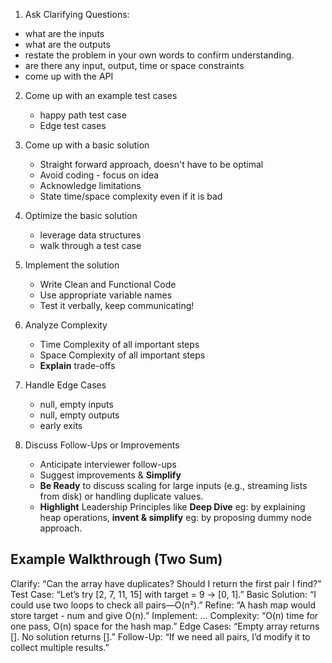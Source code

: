 1)  Ask Clarifying Questions:
   - what are the inputs
   - what are the outputs
   - restate the problem in your own words to confirm understanding.
   - are there any input, output, time or space constraints
   - come up with the API

2) Come up with an example test cases
    - happy path test case
    - Edge test cases
   
3) Come up with a basic solution
    - Straight forward approach, doesn't have to be optimal
    - Avoid coding - focus on idea
    - Acknowledge limitations
    - State time/space complexity even if it is bad

4) Optimize the basic solution
    - leverage data structures
    - walk through a test case
   
5) Implement the solution
   - Write Clean and Functional Code
   - Use appropriate variable names
   - Test it verbally, keep communicating!

6) Analyze Complexity
    - Time Complexity of all important steps
    - Space Complexity of all important steps
    - **Explain** trade-offs

7) Handle Edge Cases
    - null, empty inputs
    - null, empty outputs
    - early exits

8) Discuss Follow-Ups or Improvements
    - Anticipate interviewer follow-ups
    - Suggest improvements & **Simplify**
    - **Be Ready** to discuss scaling for large inputs (e.g., streaming lists from disk) or handling duplicate values.
    - **Highlight** Leadership Principles  like **Deep Dive** eg: by explaining heap operations, **invent & simplify** eg: by proposing dummy node approach.

## Example Walkthrough (Two Sum)
Clarify: “Can the array have duplicates? Should I return the first pair I find?”
Test Case: “Let’s try [2, 7, 11, 15] with target = 9 → [0, 1].”
Basic Solution: “I could use two loops to check all pairs—O(n²).”
Refine: “A hash map would store target - num and give O(n).”
Implement: ...
Complexity: “O(n) time for one pass, O(n) space for the hash map.”
Edge Cases: “Empty array returns []. No solution returns [].”
Follow-Up: “If we need all pairs, I’d modify it to collect multiple results.”